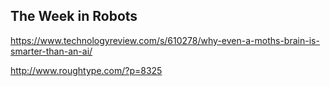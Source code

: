## The Week in Robots

https://www.technologyreview.com/s/610278/why-even-a-moths-brain-is-smarter-than-an-ai/

http://www.roughtype.com/?p=8325
